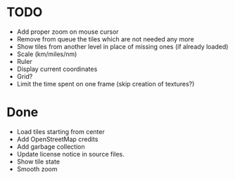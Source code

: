 TODO
====

- Add proper zoom on mouse cursor
- Remove from queue the tiles which are not needed any more
- Show tiles from another level in place of missing ones (if already loaded)
- Scale (km/miles/nm)
- Ruler
- Display current coordinates
- Grid?
- Limit the time spent on one frame (skip creation of textures?)

Done
====

- Load tiles starting from center
- Add OpenStreetMap credits
- Add garbage collection
- Update license notice in source files.
- Show tile state
- Smooth zoom
